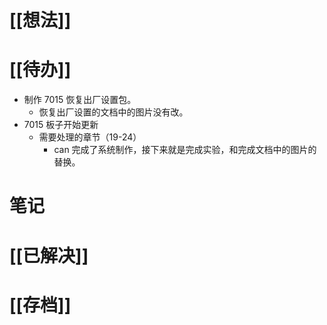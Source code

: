 # [[想法]]

# [[待办]]
- 制作 7015 恢复出厂设置包。
	- 恢复出厂设置的文档中的图片没有改。
- 7015 板子开始更新
	- 需要处理的章节（19-24）
		- can 完成了系统制作，接下来就是完成实验，和完成文档中的图片的替换。
# 笔记

# [[已解决]]

# [[存档]]